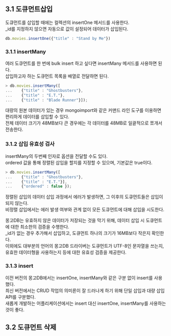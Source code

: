 ## 3.1 도큐먼트삽입

도큐먼트를 삽입할 때에는 컬렉션의 insertOne 메서드를 사용한다.  
_id를 지정하지 않으면 자동으로 값이 설정되어 데이터가 삽입된다.

```js
db.movies.insertOne({"title" : "Stand by Me"})
```

### 3.1.1 insertMany

여러 도큐먼트를 한 번에 bulk insert 하고 싶다면 insertMany 메서드를 사용하면 된다.  
삽입하고자 하는 도큐먼트 목록을 배열로 전달하면 된다.

```js
> db.movies.insertMany([
...    {"title" : "Ghostbusters"},
...    {"title" : "E.T."},
...    {"title" : "Blade Runner"}]);
```

대량의 원본 데이터가 있는 경우 mongoimport와 같은 커맨드 라인 도구를 이용하면 편리하게 데이터를 삽입할 수 있다.  
전체 데이터 크기가 48MB보다 큰 경우에는 각 데이터를 48MB로 일괄적으로 쪼개서 전송한다.

### 3.1.2 삽입 유효성 검사

insertMany의 두번째 인자로 옵션을 전달할 수도 있다.  
ordered 값을 통해 정렬된 삽입을 할지를 지정할 수 있으며, 기본값은 true이다.

```js
> db.movies.insertMany([
...    {"title" : "Ghostbusters"},
...    {"title" : "E.T."}],
...    {"ordered" : false });
```

정렬된 삽입의 데이터 삽입 과정에서 에러가 발생하면, 그 이후의 도큐먼트들은 삽입이 되지 않는다.  
비정렬 삽입에서는 에러 발생 여부와 관계 없이 모든 도큐먼트에 대해 삽입을 시도한다.

몽고DB는 유효하지 않은 데이터가 저장되는 것을 막기 위해, 데이터 삽입 시 도큐먼트에 대한 최소한의 검증을 수행한다.  
_id가 없는 경우 추가해서 삽입하고, 도큐먼트 하나의 크기가 16MB보다 작은지 확인한다.  
이외에도 대부분의 언어의 몽고DB 드라이버는 도큐먼트가 UTF-8인 문자열을 쓰는지, 유효한 데이터형을 사용하는지 등에 대한 유효성 검증을 제공한다.

### 3.1.3 insert

이전 버전의 몽고DB에서는 insertOne, insertMany와 같은 구분 없이 insert를 사용했다.  
최신 버전에서는 CRUD 작업의 의미론이 잘 드러나게 하기 위해 단일 삽입과 대량 삽입 API를 구분했다.  
새롭게 개발하는 어플리케이션에서는 insert 대신 insertOne, insertMany를 사용하는 것이 좋다.

## 3.2 도큐먼트 삭제


